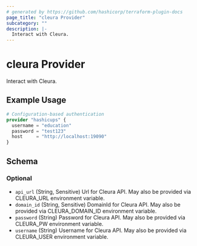 ```yaml
---
# generated by https://github.com/hashicorp/terraform-plugin-docs
page_title: "cleura Provider"
subcategory: ""
description: |-
  Interact with Cleura.
---
```


# cleura Provider

Interact with Cleura.

## Example Usage

```terraform
# Configuration-based authentication
provider "hashicups" {
  username = "education"
  password = "test123"
  host     = "http://localhost:19090"
}
```

<!-- schema generated by tfplugindocs -->
## Schema

### Optional

- `api_url` (String, Sensitive) Url for Cleura API. May also be provided via CLEURA_URL environment variable.
- `domain_id` (String, Sensitive) DomainId for Cleura API. May also be provided via CLEURA_DOMAIN_ID environment variable.
- `password` (String) Password for Cleura API. May also be provided via CLEURA_PW environment variable.
- `username` (String) Username for Cleura API. May also be provided via CLEURA_USER environment variable.
